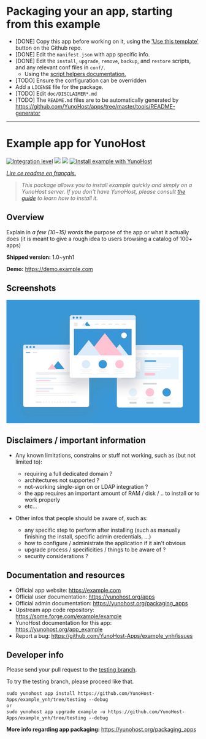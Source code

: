 # Packaging your an app, starting from this example

- [DONE] Copy this app before working on it, using the ['Use this template'](https://github.com/YunoHost/example_ynh/generate) button on the Github repo.
- [DONE] Edit the `manifest.json` with app specific info.
- [DONE] Edit the `install`, `upgrade`, `remove`, `backup`, and `restore` scripts, and any relevant conf files in `conf/`.
  - Using the [script helpers documentation.](https://yunohost.org/packaging_apps_helpers)
- [TODO] Ensure the configuration can be overridden
- Add a `LICENSE` file for the package.
- [TODO] Edit `doc/DISCLAIMER*.md`
- [TODO] The `README.md` files are to be automatically generated by https://github.com/YunoHost/apps/tree/master/tools/README-generator

---

<!--
N.B.: This README was automatically generated by https://github.com/YunoHost/apps/tree/master/tools/README-generator
It shall NOT be edited by hand.
-->

# Example app for YunoHost

[![Integration level](https://dash.yunohost.org/integration/example.svg)](https://dash.yunohost.org/appci/app/example) ![](https://ci-apps.yunohost.org/ci/badges/example.status.svg) ![](https://ci-apps.yunohost.org/ci/badges/example.maintain.svg)
[![Install example with YunoHost](https://install-app.yunohost.org/install-with-yunohost.svg)](https://install-app.yunohost.org/?app=example)

_[Lire ce readme en français.](./README_fr.md)_

> _This package allows you to install example quickly and simply on a YunoHost server.
> If you don't have YunoHost, please consult [the guide](https://yunohost.org/#/install) to learn how to install it._

## Overview

Explain in _a few (10~15) words_ the purpose of the app or what it actually does (it is meant to give a rough idea to users browsing a catalog of 100+ apps)

**Shipped version:** 1.0~ynh1

**Demo:** https://demo.example.com

## Screenshots

![](./doc/screenshots/example.jpg)

## Disclaimers / important information

- Any known limitations, constrains or stuff not working, such as (but not limited to):

  - requiring a full dedicated domain ?
  - architectures not supported ?
  - not-working single-sign on or LDAP integration ?
  - the app requires an important amount of RAM / disk / .. to install or to work properly
  - etc...

- Other infos that people should be aware of, such as:
  - any specific step to perform after installing (such as manually finishing the install, specific admin credentials, ...)
  - how to configure / administrate the application if it ain't obvious
  - upgrade process / specificities / things to be aware of ?
  - security considerations ?

## Documentation and resources

- Official app website: https://example.com
- Official user documentation: https://yunohost.org/apps
- Official admin documentation: https://yunohost.org/packaging_apps
- Upstream app code repository: https://some.forge.com/example/example
- YunoHost documentation for this app: https://yunohost.org/app_example
- Report a bug: https://github.com/YunoHost-Apps/example_ynh/issues

## Developer info

Please send your pull request to the [testing branch](https://github.com/YunoHost-Apps/example_ynh/tree/testing).

To try the testing branch, please proceed like that.

```
sudo yunohost app install https://github.com/YunoHost-Apps/example_ynh/tree/testing --debug
or
sudo yunohost app upgrade example -u https://github.com/YunoHost-Apps/example_ynh/tree/testing --debug
```

**More info regarding app packaging:** https://yunohost.org/packaging_apps

